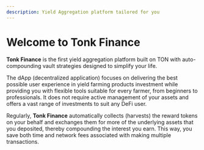 ```yaml
---
description: Yield Aggregation platform tailored for you
---
```


# Welcome to Tonk Finance

**Tonk Finance** is the first yield aggregation platform built on TON with auto-compounding vault strategies designed to simplify your life.

The dApp (decentralized application) focuses on delivering the best possible user experience in yield farming products investment while providing you with flexible tools suitable for every farmer, from beginners to professionals. It does not require active management of your assets and offers a vast range of investments to suit any DeFi user.

Regularly, **Tonk Finance** automatically collects (harvests) the reward tokens on your behalf and exchanges them for more of the underlying assets that you deposited, thereby compounding the interest you earn. This way, you save both time and network fees associated with making multiple transactions.
